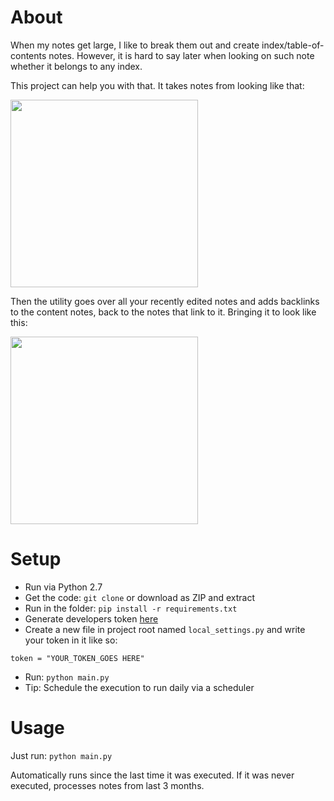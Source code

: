 About
=====

When my notes get large, I like to break them out and create index/table-of-contents notes. However, it is hard to say later when looking on such note whether it belongs to any index.

This project can help you with that. It takes notes from looking like that:

<img src="https://cloud.githubusercontent.com/assets/1933752/16868451/57e623be-4a80-11e6-9ecc-3709bbde332a.png" height="300px">

Then the utility goes over all your recently edited notes and adds backlinks to the content notes, back to the notes that link to it. Bringing it to look like this:

<img src="https://cloud.githubusercontent.com/assets/1933752/16868422/32b3f8c8-4a80-11e6-9db7-bc9c649c9fb9.png" height="300px">


Setup
=====

* Run via Python 2.7
* Get the code: `git clone` or download as ZIP and extract
* Run in the folder: `pip install -r requirements.txt`
* Generate developers token [here](https://www.evernote.com/api/DeveloperToken.action)
* Create a new file in project root named `local_settings.py` and write your token in it like so: 

`token = "YOUR_TOKEN_GOES HERE"`

* Run: `python main.py`
* Tip: Schedule the execution to run daily via a scheduler

Usage
=====

Just run: `python main.py`

Automatically runs since the last time it was executed. If it was never executed, processes notes from last 3 months.
